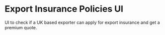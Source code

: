 # Export Insurance Policies UI


UI to check if a UK based exporter can apply for export insurance and get a premium quote.
